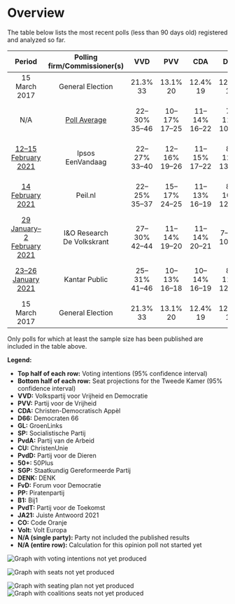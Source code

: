 # Overview

The table below lists the most recent polls (less than 90 days old) registered and analyzed so far.

| Period     | Polling firm/Commissioner(s) | VVD | PVV | CDA | D66 | GL | SP | PvdA | CU | PvdD | 50+ | SGP | DENK | FvD | PP | B1 | PvdT | JA21 | CO | Volt |
|:----------:|:----------------------------:|:--:|:--:|:--:|:--:|:--:|:--:|:--:|:--:|:--:|:--:|:--:|:--:|:--:|:--:|:--:|:--:|:--:|:--:|:--:|
| 15 March 2017 | General Election | 21.3% <br> 33 | 13.1% <br> 20 | 12.4% <br> 19 | 12.2% <br> 19 | 9.1% <br> 14 | 9.1% <br> 14 | 5.7% <br> 9 | 3.4% <br> 5 | 3.2% <br> 5 | 3.1% <br> 4 | 2.1% <br> 3 | 2.1% <br> 3 | 1.8% <br> 2 | 0.3% <br> 0 | 0.3% <br> 0 | 0.0% <br> 0 | 0.0% <br> 0 | 0.0% <br> 0 | 0.0% <br> 0 |
| N/A | [Poll Average](average.html) | 22–30% <br> 35–46 | 10–17% <br> 17–25 | 11–14% <br> 16–22 | 7–11% <br> 10–17 | 5–10% <br> 8–13 | 5–9% <br> 8–11 | 7–10% <br> 10–16 | 3–5% <br> 3–7 | 3–6% <br> 4–8 | 0–3% <br> 0–3 | 1–3% <br> 2–3 | 1–3% <br> 2–3 | 2–3% <br> 2–4 | 0% <br> 0 | 0% <br> 0 | N/A <br> N/A | 0–2% <br> 1–3 | 0–1% <br> 0–1 | 0–1% <br> 0–1 |
| [12–15 February 2021](2021-02-15-Ipsos.html) | Ipsos <br> EenVandaag | 22–27% <br> 33–40 | 12–16% <br> 19–26 | 11–15% <br> 17–22 | 8–12% <br> 13–17 | 5–9% <br> 8–12 | 5–8% <br> 8–12 | 6–9% <br> 10–16 | 3–5% <br> 4–6 | 3–6% <br> 5–8 | 1–2% <br> 0–3 | 1–3% <br> 2–4 | 1–3% <br> 2–3 | 1–3% <br> 2–5 | N/A <br> N/A | N/A <br> N/A | N/A <br> N/A | 1–2% <br> 0–3 | N/A <br> N/A | N/A <br> N/A |
| [14 February 2021](2021-02-14-Peilnl.html) | Peil.nl | 22–25% <br> 35–37 | 15–17% <br> 24–25 | 11–13% <br> 16–19 | 8–10% <br> 12–14 | 5–7% <br> 9–10 | 5–7% <br> 8–10 | 8–10% <br> 12–14 | 4–5% <br> 6–7 | 4–5% <br> 7 | 0–1% <br> 0–1 | 2–3% <br> 3 | 1–2% <br> 2 | 2–3% <br> 4 | N/A <br> N/A | 0% <br> 0 | N/A <br> N/A | 2–3% <br> 2–3 | 0–1% <br> 0–1 | 0–1% <br> 1 |
| [29 January–2 February 2021](2021-02-02-IOResearch.html) | I&O Research <br> De Volkskrant | 27–30% <br> 42–44 | 11–14% <br> 19–20 | 11–14% <br> 20–21 | 7–9% <br> 10–12 | 6–8% <br> 11–13 | 6–8% <br> 10–11 | 7–10% <br> 12–15 | 4–6% <br> 5–6 | 3–4% <br> 5–6 | 0–1% <br> 0–1 | 1–3% <br> 2–3 | 1–2% <br> 2 | 1–3% <br> 3 | 0% <br> 0 | 0% <br> 0 | N/A <br> N/A | 0–1% <br> 1 | 0% <br> 0 | 0% <br> 0 |
| [23–26 January 2021](2021-01-26-KantarPublic.html) | Kantar Public | 25–31% <br> 41–46 | 10–13% <br> 16–18 | 10–14% <br> 16–19 | 8–11% <br> 12–16 | 7–10% <br> 13–14 | 6–9% <br> 9–12 | 7–10% <br> 10–13 | 2–5% <br> 3–6 | 2–5% <br> 4–5 | 1–3% <br> 2–3 | 1–3% <br> 3–5 | 1–3% <br> 2–3 | 1–3% <br> 2–3 | N/A <br> N/A | N/A <br> N/A | N/A <br> N/A | 0–1% <br> 0–1 | N/A <br> N/A | N/A <br> N/A |
| 15 March 2017 | General Election | 21.3% <br> 33 | 13.1% <br> 20 | 12.4% <br> 19 | 12.2% <br> 19 | 9.1% <br> 14 | 9.1% <br> 14 | 5.7% <br> 9 | 3.4% <br> 5 | 3.2% <br> 5 | 3.1% <br> 4 | 2.1% <br> 3 | 2.1% <br> 3 | 1.8% <br> 2 | 0.3% <br> 0 | 0.3% <br> 0 | 0.0% <br> 0 | 0.0% <br> 0 | 0.0% <br> 0 | 0.0% <br> 0 |

Only polls for which at least the sample size has been published are included in the table above.

**Legend:**
+ **Top half of each row:** Voting intentions (95% confidence interval)
+ **Bottom half of each row:** Seat projections for the Tweede Kamer (95% confidence interval)
+ **VVD:** Volkspartij voor Vrijheid en Democratie
+ **PVV:** Partij voor de Vrijheid
+ **CDA:** Christen-Democratisch Appèl
+ **D66:** Democraten 66
+ **GL:** GroenLinks
+ **SP:** Socialistische Partij
+ **PvdA:** Partij van de Arbeid
+ **CU:** ChristenUnie
+ **PvdD:** Partij voor de Dieren
+ **50+:** 50Plus
+ **SGP:** Staatkundig Gereformeerde Partij
+ **DENK:** DENK
+ **FvD:** Forum voor Democratie
+ **PP:** Piratenpartij
+ **B1:** Bij1
+ **PvdT:** Partij voor de Toekomst
+ **JA21:** Juiste Antwoord 2021
+ **CO:** Code Oranje
+ **Volt:** Volt Europa
+ **N/A (single party):** Party not included the published results
+ **N/A (entire row):** Calculation for this opinion poll not started yet


![Graph with voting intentions not yet produced](average.png "Voting Intentions")

![Graph with seats not yet produced](average-seats.png "Seats")

![Graph with seating plan not yet produced](average-seating-plan.png "Seating Plan")
![Graph with coalitions seats not yet produced](average-coalitions-seats.png "Coalitions Seats")
